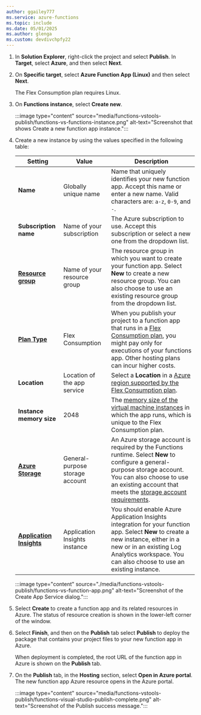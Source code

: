```yaml
---
author: ggailey777
ms.service: azure-functions
ms.topic: include
ms.date: 05/01/2025
ms.author: glenga
ms.custom: devdivchpfy22
---
```


1. In **Solution Explorer**, right-click the project and select **Publish**. In **Target**, select **Azure**, and then select **Next**.

1. On **Specific target**, select **Azure Function App (Linux)** and then select **Next**. 

    The Flex Consumption plan requires Linux.

1. On **Functions instance**, select **Create new**.

    :::image type="content" source="media/functions-vstools-publish/functions-vs-functions-instance.png" alt-text="Screenshot that shows Create a new function app instance.":::

1. Create a new instance by using the values specified in the following table:

    | Setting      | Value  | Description                                |
    | ------------ |  ------- | -------------------------------------------------- |
    | **Name** | Globally unique name | Name that uniquely identifies your new function app. Accept this name or enter a new name. Valid characters are: `a-z`, `0-9`, and `-`. |
    | **Subscription name** | Name of your subscription | The Azure subscription to use. Accept this subscription or select a new one from the dropdown list. |
    | **[Resource group](../articles/azure-resource-manager/management/overview.md)** | Name of your resource group |  The resource group in which you want to create your function app. Select **New** to create a new resource group. You can also choose to use an existing resource group from the dropdown list. |
    | **[Plan Type](../articles/azure-functions/functions-scale.md)** | Flex Consumption | When you publish your project to a function app that runs in a [Flex Consumption plan](../articles/azure-functions/flex-consumption-plan.md), you might pay only for executions of your functions app. Other hosting plans can incur higher costs. |
    | **Location** | Location of the app service | Select a **Location** in a [Azure region supported by the Flex Consumption plan](../articles/azure-functions/flex-consumption-how-to.md#view-currently-supported-regions). |
    | **Instance memory size** | 2048 | The [memory size of the virtual machine instances](../articles/azure-functions/flex-consumption-plan.md#instance-memory) in which the app runs, which is unique to the Flex Consumption plan. |  
    | **[Azure Storage](../articles/azure-functions/storage-considerations.md)** | General-purpose storage account | An Azure storage account is required by the Functions runtime. Select **New** to configure a general-purpose storage account. You can also choose to use an existing account that meets the [storage account requirements](../articles/azure-functions/storage-considerations.md#storage-account-requirements).  |
    | **[Application Insights](../articles/azure-functions/functions-monitoring.md)** | Application Insights instance | You should enable Azure Application Insights integration for your function app. Select **New** to create a new instance, either in a new or in an existing Log Analytics workspace. You can also choose to use an existing instance.  |

    :::image type="content" source="./media/functions-vstools-publish/functions-vs-function-app.png" alt-text="Screenshot of the Create App Service dialog.":::

1. Select **Create** to create a function app and its related resources in Azure. The status of resource creation is shown in the lower-left corner of the window.

1. Select **Finish**, and then on the **Publish** tab select **Publish** to deploy the package that contains your project files to your new function app in Azure.

    When deployment is completed, the root URL of the function app in Azure is shown on the **Publish** tab.

1. On the **Publish** tab, in the **Hosting** section, select **Open in Azure portal**. The new function app Azure resource opens in the Azure portal.

    :::image type="content" source="media/functions-vstools-publish/functions-visual-studio-publish-complete.png" alt-text="Screenshot of the Publish success message.":::
